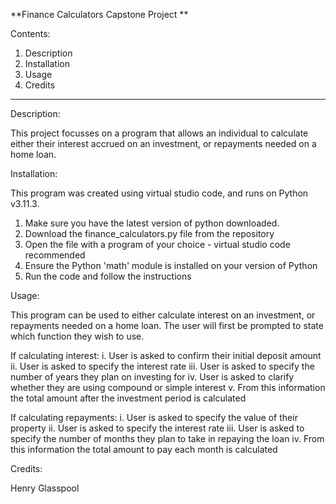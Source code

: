 **Finance Calculators Capstone Project **

Contents:
1. Description
2. Installation
3. Usage
4. Credits

--------------

Description:

This project focusses on a program that allows an individual to calculate either their interest accrued on an investment, or repayments needed on a home loan.

Installation:

This program was created using virtual studio code, and runs on Python v3.11.3.

1. Make sure you have the latest version of python downloaded.
2. Download the finance_calculators.py file from the repository
3. Open the file with a program of your choice - virtual studio code recommended
4. Ensure the Python 'math' module is installed on your version of Python
5. Run the code and follow the instructions

Usage:

This program can be used to either calculate interest on an investment, or repayments needed on a  home loan. 
The user will first be prompted to state which function they wish to use.

If calculating interest:
i. User is asked to confirm their initial deposit amount
ii. User is asked to specify the interest rate
iii. User is asked to specify the number of years they plan on investing for
iv. User is asked to clarify whether they are using compound or simple interest
v. From this information the total amount after the investment period is calculated 

If calculating repayments:
i. User is asked to specify the value of their property
ii. User is asked to specify the interest rate
iii. User is asked to specify the number of months they plan to take in repaying the loan
iv. From this information the total amount to pay each month is calculated 

Credits:

Henry Glasspool

